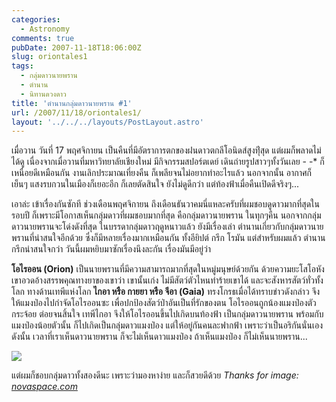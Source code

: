 ```yaml
---
categories:
  - Astronomy
comments: true
pubDate: 2007-11-18T18:06:00Z
slug: oriontales1
tags:
  - กลุ่มดาวนายพราน
  - ตำนาน
  - นิทานดวงดาว
title: 'ตำนานกลุ่มดาวนายพราน #1'
url: /2007/11/18/oriontales1/
layout: '../../../layouts/PostLayout.astro'
---
```


เมื่อวาน วันที่ 17 พฤศจิกายน เป็นคืนที่มีอัตราการตกของฝนดาวตกลีโอนิดส์สูงทีุ่สุด แต่ผมก็พลาดไม่ได้ดู เนื่องจากเมื่อวานที่มหาวิทยาลัยเชียงใหม่ มีกิจกรรมสปอร์ตเดย์ เดินถ่ายรูปสาวๆทั้งวันเลย - -\* ก็เหนื่อยดีเหมือนกัน งานเลิกประมาณเที่ยงคืน ก็เพลียจนไม่อยากทำอะไรแล้ว นอกจากนั้น อากาศก็เย็นๆ แสงรบกวนในเมืองก็เยอะอีก ก็เลยตัดสินใจ ยังไม่ดูดีกว่า แต่ท้องฟ้าเมื่อคืนเปิดดีจริงๆ...

เอาล่ะ เข้าเรื่องกันซักที ช่วงเดือนพฤศจิกายน ถึงเดือนธันวาคมนี่แหละครับที่ผมชอบดูดาวมากที่สุดในรอบปี ก็เพราะมีโอกาสเห็นกลุ่มดาวที่ผมชอบมากที่สุด คือกลุ่มดาวนายพราน ในทุกๆคืน นอกจากกลุ่มดาวนายพรานจะโด่งดังที่สุด ในบรรดากลุ่มดาวฤดูหนาวแล้ว ยังมีเรื่องเล่า ตำนานเกี่ยวกับกลุ่มดาวนายพรานที่น่าสนใจอีกด้วย ซึ่งก็มีหลายเรื่องมากเหมือนกัน ทั้งอียิปต์ กรีก โรมัน แต่สำหรับผมแล้ว ตำนานกรีกน่าสนใจกว่า วันนี้ผมหยิบมาซักเรื่องนึงละกัน เรื่องมันมีอยู่ว่า

**โอไรออน (Orion)** เป็นนายพรานที่มีความสามารถมากที่สุดในหมู่มนุษย์ด้วยกัน ด้วยความยะโสโอหัง เขาอวดอ้างสรรพคุณทางยาของเขาว่า เขานั้นเก่ง ไม่มีสัตว์ตัวไหนทำร้ายเขาได้ และจะสังหารสัตว์ทั่วทั้งโลก ทางด้านเทพีแห่งโลก **ไกอา หรือ กายยา หรือ จีอา (Gaia)** ทรงโกรธเมื่อได้ทราบข่าวดังกล่าว จึงให้แมงป่องไปกำจัดโอไรออนซะ เพื่อปกป้องสัตว์ป่าอันเป็นที่รักของตน โอไรออนถูกน้องแมงป่องตัวกระจ้อย ต่อยจนสิ้นใจ เทพีไกอา จึงให้โอไรออนขึ้นไปเกิดบนท้องฟ้า เป็นกลุ่มดาวนายพราน พร้อมกับแมงป่องน้อยตัวนั้น ก็ไปเกิดเป็นกลุ่มดาวแมงป่อง แต่ให้อยู่กันคนละฟากฟ้า เพราะว่าเป็นอริกันนั่นเอง ดังนั้น เวลาที่เราเห็นดาวนายพราน ก็จะไม่เห็นดาวแมงป่อง ถ้าเห็นแมงป่อง ก็ไม่เห็นนายพราน...

![](images/Orion.jpeg)

แต่ผมก็ชอบกลุ่มดาวทั้งสองดีนะ เพราะว่ามองหาง่าย และก็สวยดีด้วย
_Thanks for image: [novaspace.com](https://www.novaspace.com/)_
